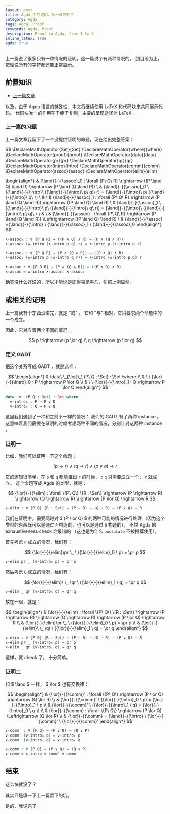 ```yaml
---
layout: post
title: Agda 中的证明，从一点五到二
category: Agda
tags: Agda, Proof
keywords: Agda, Proof
description: Proof in Agda, from 1 to 2
inline_latex: true
agda: true
---
```


上一篇说了很多只有一种情况的证明，这一篇说个有两种情况的。
到目前为止，按理说所有的字符都还能正常显示。

## 前置知识

+ [上一篇文章](../../../../2017/11/02/ProofInAgda2/)

以及，由于 Agda 语言的特殊性，本文将继续使用 LaTeX 和代码块来共同展示代码。
代码块唯一的作用在于便于复制，主要的呈现途径为 LaTeX 。

### 上一篇的习题

上一篇文章我留下了一个没提供证明的命题，现在给出完整答案：

$$
\DeclareMathOperator{Set}{Set}
\DeclareMathOperator{where}{where}
\DeclareMathOperator{proof}{proof}
\DeclareMathOperator{data}{data}
\DeclareMathOperator{pr}{pr}
\DeclareMathOperator{qr}{qr}
\DeclareMathOperator{intro}{intro}
\DeclareMathOperator{comm}{comm}
\DeclareMathOperator{assoc}{assoc}
\DeclareMathOperator{elim}{elim}

\begin{align*}
& {\land}{-}{\assoc}_0 : \forall \{P\ Q\ R\} \rightarrow ((P \land Q) \land R) \rightarrow (P \land (Q \land R)) \\
& {\land}{-}{\assoc}_0 \ ({\land}{-}{\intro}\ ({\land}{-}{\intro}\ p\ q)\ r) = {\land}{-}{\intro}\ p\ ({\land}{-}{\intro}\ q\ r) \\
& \\
& {\land}{-}{\assoc}_1 : \forall \{P\ Q\ R\} \rightarrow (P \land (Q \land R)) \rightarrow ((P \land Q) \land R) \\
& {\land}{-}{\assoc}_1 \ ({\land}{-}{\intro}\ p\ ({\land}{-}{\intro}\ q\ r)) = {\land}{-}{\intro}\ ({\land}{-}{\intro}\ p\ q)\ r \\
& \\
& {\land}{-}{\assoc} : \forall \{P\ Q\ R\} \rightarrow (P \land (Q \land R)) \Leftrightarrow ((P \land Q) \land R) \\
& {\land}{-}{\assoc} ={\land}{-}{\intro} \  {\land}{-}{\assoc}_1 \  {\land}{-}{\assoc}_0
\end{align*}
$$

```agda
∧-assoc₀ : ∀ {P Q R} → ((P ∧ Q) ∧ R) → (P ∧ (Q ∧ R))
∧-assoc₀ (∧-intro (∧-intro p q) r) = ∧-intro p (∧-intro q r)

∧-assoc₁ : ∀ {P Q R} → (P ∧ (Q ∧ R)) → ((P ∧ Q) ∧ R)
∧-assoc₁ (∧-intro p (∧-intro q r)) = ∧-intro (∧-intro p q) r

∧-assoc : ∀ {P Q R} → (P ∧ (Q ∧ R)) ⇔ ((P ∧ Q) ∧ R)
∧-assoc = ∧-intro ∧-assoc₁ ∧-assoc₀
```

确实没什么好说的，所以才能说是即得易见平凡，仿照上例显然。

## 或相关的证明

上一篇我有个东西没讲完，就是 "或" 。
它和 "与" 相对，它只要求两个命题中的一个成立。

因此，它对应着两个不同的情况：

$$
p \rightarrow (p \lor q) \\
q \rightarrow (p \lor q)
$$

### 定义 GADT

把这个关系写成 GADT ，就是这样：

$$
\begin{align*}
& \data\ \_{\lor}\_\ (P\ Q : \Set) : \Set \where \\
& \ \ {\lor}{-}{\intro}_0 : P \rightarrow P \lor Q \\
& \ \ {\lor}{-}{\intro}_1 : Q \rightarrow P \lor Q
\end{align*}
$$

```agda
data _∨_ (P Q : Set) : Set where
  ∨-intro₀ : P → P ∨ Q
  ∨-intro₁ : Q → P ∨ Q
```

这里我们遇到了一种和之前不一样的情况：
我们的 GADT 有了两种 instance 。
这意味着我们需要在证明的时候考虑两种不同的情况，分别针对这两种 instance 。

### 证明一

比如，我们可以证明一下这个命题：

$$
(p \rightarrow r) \land (q \rightarrow r) \land (p \lor q) \rightarrow r
$$

它的逻辑很简单，在 `p` 和 `q` 都能推出 `r` 的时候， `p` `q` 只需要成立一个， `r` 就成立。
这个命题写成 Agda 的类型，就是：

$$
{\lor}{-}{\elim} : \forall \{P\ Q\} \{R : \Set\} \rightarrow (P \rightarrow R) \rightarrow (Q \rightarrow R)
\rightarrow (P \lor Q) \rightarrow R
$$

```agda
∨-elim : ∀ {P Q} {R : Set} → (P → R) → (Q → R) → (P ∨ Q) → R
```

我们在证明中，需要同时对 $ (P \lor Q) $ 的两种可能的情况进行处理
（因为这个类型的东西既可以是通过 `P` 构造的，也可以是通过 `Q` 构造的），
不然 Agda 的 exhaustiveness check 会报错的
（这也是为什么 `postulate` 不被推荐使用）。

首先考虑 `P` 成立的情况，我们有：

$$
{\lor}{-}{\elim}\pr \_ \ ({\lor}{-}{\elim}_0 \ p) = \pr p
$$

```agda
∨-elim pr _ (∨-intro₀ p) = pr p
```

然后考虑 `Q` 成立的情况，我们有：

$$
{\lor}{-}{\elim}\ \_ \qr \ ({\lor}{-}{\elim}_1 \ q) = \qr q
$$

```agda
∨-elim _ qr (∨-intro₁ q) = qr q
```

放在一起，就是：

$$
\begin{align*}
& {\lor}{-}{\elim} : \forall \{P\ Q\} \{R : \Set\} \rightarrow (P \rightarrow R) \rightarrow (Q \rightarrow R)
\rightarrow (P \lor Q) \rightarrow R \\
& {\lor}{-}{\elim}\pr \_ \ ({\lor}{-}{\elim}_0 \ p) = \pr p \\
& {\lor}{-}{\elim}\ \_ \qr \ ({\lor}{-}{\elim}_1 \ q) = \qr q
\end{align*}
$$

```agda
∨-elim : ∀ {P Q} {R : Set} → (P → R) → (Q → R) → (P ∨ Q) → R
∨-elim pr _ (∨-intro₀ p) = pr p
∨-elim _ qr (∨-intro₁ q) = qr q
```

这样，就 check 了。
十分简单。

### 证明二

和 $ \land $ 一样， $ \lor $ 也有交换律：

$$
\begin{align*}
& {\lor}{-}{\comm}' : \forall \{P\ Q\} \rightarrow (P \lor Q) \rightarrow (Q \lor R) \\
& {\lor}{-}{\comm}' \ ({\lor}{-}{\intro}_0 \ p) = {\lor}{-}{\intro}_1 \ p \\
& {\lor}{-}{\comm}' \ ({\lor}{-}{\intro}_1 \ q) = {\lor}{-}{\intro}_0 \ q \\
\\
& {\lor}{-}{\comm} : \forall \{P\ Q\} \rightarrow (P \lor Q) \Leftrightarrow (Q \lor R) \\
& {\lor}{-}{\comm} = {\land}{-}{\intro} \ {\lor}{-}{\comm}' \ {\lor}{-}{\comm}'
\end{align*}
$$

```agda
∨-comm′ : ∀ {P Q} → (P ∨ Q) → (Q ∨ P)
∨-comm′ (∨-intro₀ p) = ∨-intro₁ p
∨-comm′ (∨-intro₁ q) = ∨-intro₀ q

∨-comm : ∀ {P Q} → (P ∨ Q) ⇔ (Q ∨ P)
∨-comm = ∧-intro ∨-comm′ ∨-comm′
```

## 结束

这么快就没了？

其实只是填一下上一篇留下的坑。

是的，我说完了。
